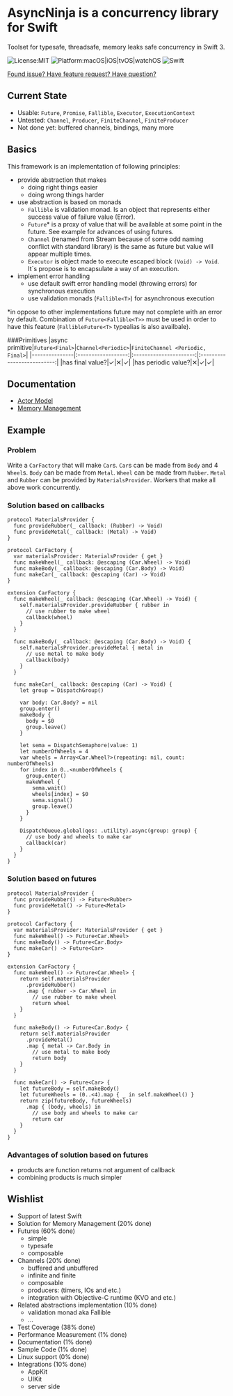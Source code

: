 #	AsyncNinja is a concurrency library for Swift

Toolset for typesafe, threadsafe, memory leaks safe concurrency in Swift 3.

![License:MIT](https://img.shields.io/github/license/mashape/apistatus.svg)
![Platform:macOS|iOS|tvOS|watchOS](https://img.shields.io/badge/platform-macOS%7CiOS%7CtvOS%7CwatchOS-orange.svg)
![Swift](https://img.shields.io/badge/Swift-3.0-orange.svg)

[Found issue? Have feature request? Have question?](https://github.com/AsyncNinja/AsyncNinja/issues)

##	Current State
*	Usable: `Future`, `Promise`, `Fallible`, `Executor`, `ExecutionContext`
*	Untested: `Channel`, `Producer`, `FiniteChannel`, `FiniteProducer`
* 	Not done yet: buffered channels, bindings, many more

##	Basics
This framework is an implementation of following principles:

*	provide abstraction that makes
	*	doing right things easier
	*	doing wrong things harder
*	use abstraction is based on monads
	*	`Fallible` is validation monad. Is an object that represents either success value of failure value (Error).
	*	`Future`* is a proxy of value that will be available at some point in the future. See example for advances of using futures.
	*	`Channel` (renamed from Stream because of some odd naming conflict with standard library) is the same as future but value will appear multiple times.
	* 	`Executor` is object made to execute escaped block `(Void) -> Void`. It`s propose is to encapsulate a way of an execution.
*	implement error handling
	* 	use default swift error handling model (throwing errors) for synchronous execution 
	*  use validation monads (`Fallible<T>`) for asynchronous execution


*in oppose to other implementations future may not complete with an error by default. Combination of `Future<Fallible<T>>` must be used in order to have this feature (`FallibleFuture<T>` typealias is also availbale).

###Primitives
|async primitive|`Future<Final>`|`Channel<Periodic>`|`FiniteChannel	<Periodic, Final>`|
|---------------|:------------------:|:----------------------:|:--------------------------:|
|has final value?|✓|✕|✓|
|has periodic value?|✕|✓|✓|


##	Documentation
*	[Actor Model](Docs/ActorModel.md)
*	[Memory Management](Docs/MemoryManagement.md)
	
##	Example
###	Problem
Write a `CarFactory` that will make `Car`s. `Car`s can be made from `Body` and 4 `Wheel`s.
`Body` can be made from `Metal`. `Wheel` can be made from `Rubber`. `Metal` and `Rubber`
can be provided by `MaterialsProvider`. Workers that make all above work concurrently.

###	Solution based on callbacks

	protocol MaterialsProvider {
	  func provideRubber(_ callback: (Rubber) -> Void)
	  func provideMetal(_ callback: (Metal) -> Void)
	}

	protocol CarFactory {
	  var materialsProvider: MaterialsProvider { get }
	  func makeWheel(_ callback: @escaping (Car.Wheel) -> Void)
	  func makeBody(_ callback: @escaping (Car.Body) -> Void)
	  func makeCar(_ callback: @escaping (Car) -> Void)
	}

	extension CarFactory {
	  func makeWheel(_ callback: @escaping (Car.Wheel) -> Void) {
		self.materialsProvider.provideRubber { rubber in
		  // use rubber to make wheel
		  callback(wheel)
		}
	  }

	  func makeBody(_ callback: @escaping (Car.Body) -> Void) {
		self.materialsProvider.provideMetal { metal in
		  // use metal to make body
		  callback(body)
		}
	  }

	  func makeCar(_ callback: @escaping (Car) -> Void) {
		let group = DispatchGroup()

		var body: Car.Body? = nil
		group.enter()
		makeBody {
		  body = $0
		  group.leave()
		}

		let sema = DispatchSemaphore(value: 1)
		let numberOfWheels = 4
		var wheels = Array<Car.Wheel?>(repeating: nil, count: numberOfWheels)
		for index in 0..<numberOfWheels {
		  group.enter()
		  makeWheel {
			sema.wait()
			wheels[index] = $0
			sema.signal()
			group.leave()
		  }
		}

		DispatchQueue.global(qos: .utility).async(group: group) {
		  // use body and wheels to make car
		  callback(car)
		}
	  }
	}

###	Solution based on futures

	protocol MaterialsProvider {
	  func provideRubber() -> Future<Rubber>
	  func provideMetal() -> Future<Metal>
	}

	protocol CarFactory {
	  var materialsProvider: MaterialsProvider { get }
	  func makeWheel() -> Future<Car.Wheel>
	  func makeBody() -> Future<Car.Body>
	  func makeCar() -> Future<Car>
	}

	extension CarFactory {
	  func makeWheel() -> Future<Car.Wheel> {
		return self.materialsProvider
		  .provideRubber()
		  .map { rubber -> Car.Wheel in
			// use rubber to make wheel
			return wheel
		}
	  }

	  func makeBody() -> Future<Car.Body> {
		return self.materialsProvider
		  .provideMetal()
		  .map { metal -> Car.Body in
			// use metal to make body
			return body
		}
	  }

	  func makeCar() -> Future<Car> {
		let futureBody = self.makeBody()
		let futureWheels = (0..<4).map { _ in self.makeWheel() }
		return zip(futureBody, futureWheels)
		  .map { (body, wheels) in
			// use body and wheels to make car
			return car
		}
	  }
	}
	
### Advantages of solution based on futures
*	products are function returns not argument of callback
*	combining products is much simpler	

##	Wishlist
*	Support of latest Swift
*	Solution for Memory Management (20% done)
*	Futures (60% done)
	*	simple
	*	typesafe
	*	composable
*	Channels (20% done)
	*	buffered and unbuffered
	*	infinite and finite
	*	composable
	*	producers: (timers, IOs and etc.)
	*	integration with Objective-C runtime (KVO and etc.)
*	Related abstractions implementation (10% done)
	*	validation monad aka Fallible
	*	...
*	Test Coverage (38% done)
*	Performance Measurement (1% done)
*	Documentation (1% done)
*	Sample Code (1% done)
*	Linux support (0% done)	
*	Integrations (10% done)
	*	AppKit
	*	UIKit
	*	server side
